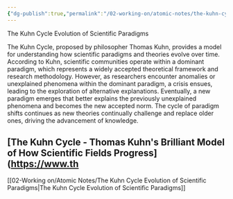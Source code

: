 ```yaml
---
{"dg-publish":true,"permalink":"/02-working-on/atomic-notes/the-kuhn-cycle-evolution-of-scientific-paradigms/","title":"The Kuhn Cycle Evolution of Scientific Paradigms","tags":["type/atomic-note"],"noteIcon":"","created":"Tuesday, October 31st 2023, 1:31:24 pm","updated":"2023-12-23T16:54:18.900+01:00"}
---
```


The Kuhn Cycle Evolution of Scientific Paradigms

The Kuhn Cycle, proposed by philosopher Thomas Kuhn, provides a model for understanding how scientific paradigms and theories evolve over time. According to Kuhn, scientific communities operate within a dominant paradigm, which represents a widely accepted theoretical framework and research methodology. However, as researchers encounter anomalies or unexplained phenomena within the dominant paradigm, a crisis ensues, leading to the exploration of alternative explanations. Eventually, a new paradigm emerges that better explains the previously unexplained phenomena and becomes the new accepted norm. The cycle of paradigm shifts continues as new theories continually challenge and replace older ones, driving the advancement of knowledge.

[The Kuhn Cycle - Thomas Kuhn's Brilliant Model of How Scientific Fields Progress](https://www.th
---

[[02-Working on/Atomic Notes/The Kuhn Cycle Evolution of Scientific Paradigms\|The Kuhn Cycle Evolution of Scientific Paradigms]]
